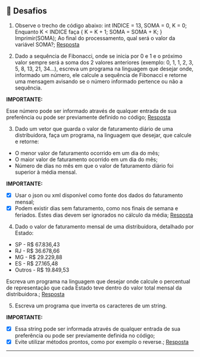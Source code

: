 ## 🧩 Desafios
1. Observe o trecho de código abaixo: int INDICE = 13, SOMA = 0, K = 0;
Enquanto K < INDICE faça { K = K + 1; SOMA = SOMA + K; }
Imprimir(SOMA);
Ao final do processamento, qual será o valor da variável SOMA?;
  [Resposta]([https://github.com/piaskowskirodrigo/Teste-Estagio-Target-Sistemas/blob/master/src/main/java/com/mycompany/testeestagiotargetsistemasfinal/Teste1VariavelSoma.java])

2. Dado a sequência de Fibonacci, onde se inicia por 0 e 1 e o próximo valor sempre será a soma dos 2 valores anteriores (exemplo: 0, 1, 1, 2, 3, 5, 8, 13, 21, 34...), escreva um programa na linguagem que desejar onde, informado um número, ele calcule a sequência de Fibonacci e retorne uma mensagem avisando se o número informado pertence ou não a sequência.

**IMPORTANTE:**

Esse número pode ser informado através de qualquer entrada de sua preferência ou pode ser previamente definido no código;
  [Resposta](https://github.com/piaskowskirodrigo/Teste-Estagio-Target-Sistemas/blob/master/src/main/java/com/mycompany/testeestagiotargetsistemasfinal/Teste2Fibonacci.java)

3. Dado um vetor que guarda o valor de faturamento diário de uma distribuidora, faça um programa, na linguagem que desejar, que calcule e retorne:

- O menor valor de faturamento ocorrido em um dia do mês;
- O maior valor de faturamento ocorrido em um dia do mês;
- Número de dias no mês em que o valor de faturamento diário foi superior à média mensal.

**IMPORTANTE:**

- [x] Usar o json ou xml disponível como fonte dos dados do faturamento mensal;
- [x] Podem existir dias sem faturamento, como nos finais de semana e feriados. Estes dias devem ser ignorados no cálculo da média;
  [Resposta](https://github.com/piaskowskirodrigo/Teste-Estagio-Target-Sistemas/blob/master/src/main/java/com/mycompany/testeestagiotargetsistemasfinal/Teste3ManipulandoJson.java)

4. Dado o valor de faturamento mensal de uma distribuidora, detalhado por Estado:

- SP - R$ 67.836,43
- RJ - R$ 36.678,66
- MG - R$ 29.229,88
- ES - R$ 27.165,48
- Outros - R$ 19.849,53

Escreva um programa na linguagem que desejar onde calcule o percentual de representação que cada Estado teve dentro do valor total mensal da distribuidora.;
  [Resposta](https://github.com/piaskowskirodrigo/Teste-Estagio-Target-Sistemas/blob/master/src/main/java/com/mycompany/testeestagiotargetsistemasfinal/Teste4Distribuidora.java)

5. Escreva um programa que inverta os caracteres de um string.

**IMPORTANTE:**

- [x] Essa string pode ser informada através de qualquer entrada de sua preferência ou pode ser previamente definida no código;
- [x] Evite utilizar métodos prontos, como por exemplo o reverse.;
  [Resposta](https://github.com/piaskowskirodrigo/Teste-Estagio-Target-Sistemas/blob/master/src/main/java/com/mycompany/testeestagiotargetsistemasfinal/Teste5StringInvertida.java)
---
